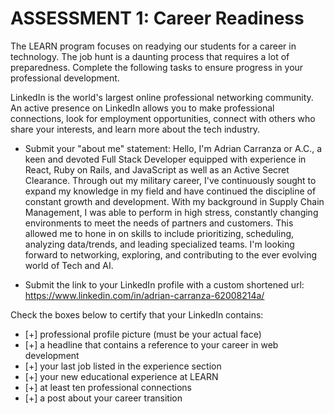 # ASSESSMENT 1: Career Readiness

The LEARN program focuses on readying our students for a career in technology. The job hunt is a daunting process that requires a lot of preparedness. Complete the following tasks to ensure progress in your professional development.

LinkedIn is the world's largest online professional networking community. An active presence on LinkedIn allows you to make professional connections, look for employment opportunities, connect with others who share your interests, and learn more about the tech industry.

- Submit your "about me" statement:
Hello, I'm Adrian Carranza or A.C., a keen and devoted Full Stack Developer equipped with experience in React, Ruby on Rails, and JavaScript as well as an Active Secret Clearance. Through out my military career, I've continuously sought to expand my knowledge in my field and have continued the discipline of constant growth and development. With my background in Supply Chain Management, I was able to perform in high stress, constantly changing environments to meet the needs of partners and customers. This allowed me to hone in on skills to include prioritizing, scheduling, analyzing data/trends, and leading specialized teams. I'm looking forward to networking, exploring, and contributing to the ever evolving world of Tech and AI.

- Submit the link to your LinkedIn profile with a custom shortened url:
https://www.linkedin.com/in/adrian-carranza-62008214a/


Check the boxes below to certify that your LinkedIn contains:

- [+] professional profile picture (must be your actual face)
- [+] a headline that contains a reference to your career in web development
- [+] your last job listed in the experience section
- [+] your new educational experience at LEARN
- [+] at least ten professional connections
- [+] a post about your career transition

